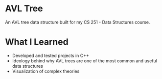 # AVL Tree

An AVL tree data structure built for my CS 251 - Data Structures course.

# What I Learned

* Developed and tested projects in C++
* Ideology behind why AVL trees are one of the most common and useful data structures
* Visualization of complex theories
